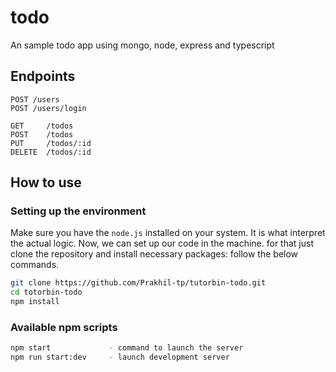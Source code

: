 # todo
An sample todo app using mongo, node, express and typescript

## Endpoints

```http
POST /users
POST /users/login

GET     /todos
POST    /todos
PUT     /todos/:id
DELETE  /todos/:id
```

## How to use

### Setting up the environment

Make sure you have the `node.js` installed on your system. It is what interpret the actual logic.
Now, we can set up our code in the machine. for that just clone the repository and install necessary packages: follow the below commands.

``` sh
git clone https://github.com/Prakhil-tp/tutorbin-todo.git
cd totorbin-todo
npm install
```
### Available npm scripts

```sh
npm start             - command to launch the server
npm run start:dev     - launch development server
```

